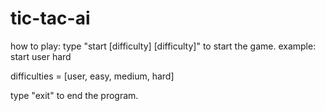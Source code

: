 # tic-tac-ai

how to play:
  type "start [difficulty] [difficulty]" to start the game.
  example: start user hard
  
  difficulties = [user, easy, medium, hard]
  
  type "exit" to end the program.
